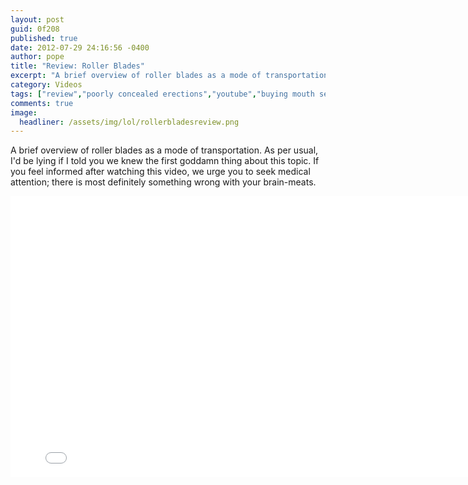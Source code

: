 ```yaml
---
layout: post
guid: 0f208
published: true
date: 2012-07-29 24:16:56 -0400
author: pope
title: "Review: Roller Blades"
excerpt: "A brief overview of roller blades as a mode of transportation. As per usual, I\'d be lying if I told you we knew the first goddamn thing about this topic. If you feel informed after watching this video, we urge you to seek medical attention; there is most definitely something wrong with your brain-meats."
category: Videos
tags: ["review","poorly concealed erections","youtube","buying mouth sex","roller blades","vibrating pogo stick","sexually ambiguous modes of transportation","we're all liars","fuck I forgot my shoes","Disney's Brink","offensive to the gay community"]
comments: true 
image:
  headliner: /assets/img/lol/rollerbladesreview.png
---
```


A brief overview of roller blades as a mode of transportation. As per usual, I'd be lying if I told you we knew the first goddamn thing about this topic. If you feel informed after watching this video, we urge you to seek medical attention; there is most definitely something wrong with your brain-meats.

<iframe width="800" height="450" src="//www.youtube.com/embed/kEaqkA0rYNA" frameborder="0" allowfullscreen=""></iframe>